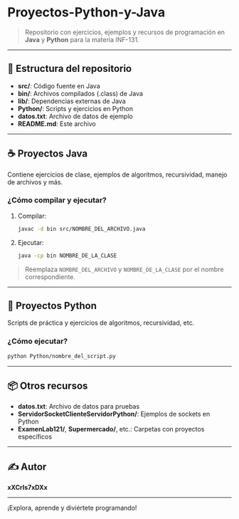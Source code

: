 
# Proyectos-Python-y-Java

> Repositorio con ejercicios, ejemplos y recursos de programación en **Java** y **Python** para la materia INF-131.

---

## 📁 Estructura del repositorio

- **src/**: Código fuente en Java
- **bin/**: Archivos compilados (.class) de Java
- **lib/**: Dependencias externas de Java
- **Python/**: Scripts y ejercicios en Python
- **datos.txt**: Archivo de datos de ejemplo
- **README.md**: Este archivo

---

## ☕ Proyectos Java

Contiene ejercicios de clase, ejemplos de algoritmos, recursividad, manejo de archivos y más.

### ¿Cómo compilar y ejecutar?

1. Compilar:
	```bash
	javac -d bin src/NOMBRE_DEL_ARCHIVO.java
	```
2. Ejecutar:
	```bash
	java -cp bin NOMBRE_DE_LA_CLASE
	```

> Reemplaza `NOMBRE_DEL_ARCHIVO` y `NOMBRE_DE_LA_CLASE` por el nombre correspondiente.

---

## 🐍 Proyectos Python

Scripts de práctica y ejercicios de algoritmos, recursividad, etc.

### ¿Cómo ejecutar?

```bash
python Python/nombre_del_script.py
```

---

## 📦 Otros recursos

- **datos.txt**: Archivo de datos para pruebas
- **ServidorSocketClienteServidorPython/**: Ejemplos de sockets en Python
- **ExamenLab121/**, **Supermercado/**, etc.: Carpetas con proyectos específicos

---

## ✍️ Autor

**xXCrIs7xDXx**

---

¡Explora, aprende y diviértete programando!
